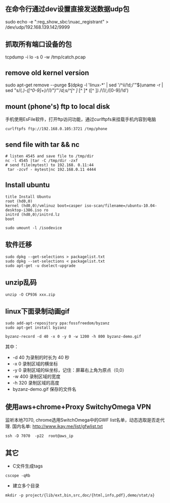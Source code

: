 
## 在命令行通过dev设置直接发送数据udp包
sudo echo -e ":reg_show_sbc:\nuac_registrant" > /dev/udp/192.168.139.142/9999

## 抓取所有端口设备的包
tcpdump   -i  lo  -s  0  -w /tmp/catch.pcap

## remove old kernel version
sudo apt-get remove --purge $(dpkg -l 'linux-*' | sed '/^ii/!d;/'"$(uname -r | sed "s/\(.*\)-\([^0-9]\+\)/\1/")"'/d;s/^[^ ]* [^ ]* \([^ ]*\).*/\1/;/[0-9]/!d')

## mount (phone's) ftp to local disk
手机使用EsFile软件，打开ftp访问功能，通过curlftpfs来挂载手机内容到电脑
```
curlftpfs ftp://192.168.0.105:3721 /tmp/phone
```

## send file with tar && nc

```
# listen 4545 and save file to /tmp/dir
nc -l 4545 |tar -C /tmp/dir -zxf
# send file(mytest) to 192.168. 0.11:44
 tar -zcvf - mytest|nc 192.168.0.11 4444
```

## Install ubuntu

```
title Install Ubuntu
root (hd0,0)
kernel (hd0,0)/vmlinuz boot=casper iso-scan/filename=/ubuntu-10.04-desktop-i386.iso ro 
initrd (hd0,0)/initrd.lz
boot

sudo umount -l /isodevice
```

## 软件迁移
```
sudo dpkg --get-selections > packagelist.txt
sudo dpkg --set-selections < packagelist.txt
sudo apt-get -u dselect-upgrade
```

## unzip乱码
```
unzip -O CP936 xxx.zip
```

## linux下面录制动画gif

```
sudo add-apt-repository ppa:fossfreedom/byzanz
sudo apt-get install byzanz

byzanz-record -d 40 -x 0 -y 0 -w 1200 -h 800 byzanz-demo.gif
```
其中：

* -d 40 为录制的时长为 40 秒
* -x 0 录制区域的横坐标
* -y 0 录制区域的纵坐标，记住：屏幕右上角为原点（0,0）
* -w 400 录制区域的宽度
* -h 320 录制区域的高度
* byzanz-demo.gif 保存的文件名


## 使用aws+chrome+Proxy SwitchyOmega VPN

监听本地7070, chrome选用SwitchOmega中的GWF list名单，动态选取是否走代理.
国内名单: http://www.ikay.me/list/gfwlist.txt
```
ssh -D 7070  -p22  root@aws_ip
```
## 其它

* C文件生成tags

```
cscope -qRb
```

* 建立多个目录
```
mkdir -p project/{lib/ext,bin,src,doc/{html,info,pdf},demo/stat/a}
```
